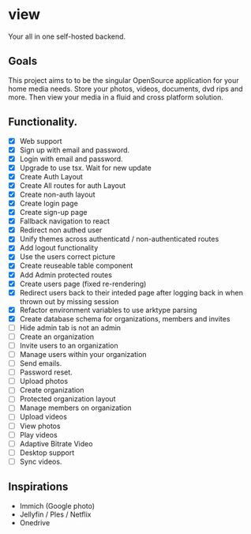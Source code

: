 # view

Your all in one self-hosted backend. 

## Goals

This project aims to to be the singular OpenSource application for your home media needs. Store your photos, videos, documents, dvd rips and more. Then view your media in a fluid and cross platform solution. 

## Functionality. 
- [x] Web support
- [x] Sign up with email and password.
- [x] Login with email and password.
- [x] Upgrade to use tsx. Wait for new update
- [x] Create Auth Layout
- [x] Create All routes for auth Layout
- [x] Create non-auth layout
- [x] Create login page
- [x] Create sign-up page
- [x] Fallback navigation to react
- [x] Redirect non authed user
- [x] Unify themes across authenticatd / non-authenticated routes
- [x] Add logout functionality
- [x] Use the users correct picture
- [x] Create reuseable table component
- [x] Add Admin protected routes
- [x] Create users page (fixed re-rendering)
- [x] Redirect users back to their inteded page after logging back in when thrown out by missing session 
- [x] Refactor environment variables to use arktype parsing
- [x] Create database schema for organizations, members and invites
- [ ] Hide admin tab is not an admin
- [ ] Create an organization
- [ ] Invite users to an organization
- [ ] Manage users within your organization
- [ ] Send emails.
- [ ] Password reset.
- [ ] Upload photos
- [ ] Create organization
- [ ] Protected organization layout
- [ ] Manage members on organization
- [ ] Upload videos
- [ ] View photos
- [ ] Play videos
- [ ] Adaptive Bitrate Video
- [ ] Desktop support
- [ ] Sync videos. 

## Inspirations
- Immich (Google photo)
- Jellyfin / Ples / Netflix
- Onedrive
